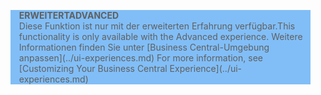 <blockquote STYLE="background: #81BEF7;border-left:None"><span data-ttu-id="3d299-101"><b>ERWEITERT</b></span><span class="sxs-lookup"><span data-stu-id="3d299-101"><b>ADVANCED</b></span></span><br /><span data-ttu-id="3d299-102">Diese Funktion ist nur mit der erweiterten Erfahrung verfügbar.</span><span class="sxs-lookup"><span data-stu-id="3d299-102">This functionality is only available with the Advanced experience.</span></span> <span data-ttu-id="3d299-103">Weitere Informationen finden Sie unter [Business Central-Umgebung anpassen](../ui-experiences.md) </span><span class="sxs-lookup"><span data-stu-id="3d299-103">For more information, see [Customizing Your Business Central Experience](../ui-experiences.md) </span></span></blockquote>
